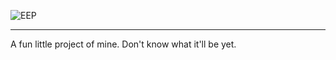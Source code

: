 ![EEP](https://github.com/TheProNoob678/TheProNoob678.github.io/assets/147959703/df76a9fb-7305-43cc-8e6f-a48d3be1917f)


-  -  -

A fun little project of mine. Don't know what it'll be yet.
